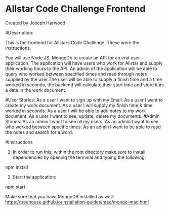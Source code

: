 # Allstar Code Challenge Frontend
Created by Joseph Harwood

#Description:

This is the frontend for Allstars Code Challenge. These were the instructions.

You will use Node.JS, MongoDb to create an API for an end user application. The
application will have users who work for Allstar and supply their working hours to the API.
An admin of the application will be able to query who worked between specified
times and read through notes supplied by the user.The user will be able to supply a finish
time and a time worked in seconds, the backend will calculate their start time and store it
as a date in the work document.

#User Stories:
As a user I want to sign up with my Email.
As a user I want to create my work document.
As a user I will supply my finish time & time worked in seconds.
As a user I will be able to add notes to my work document.
As a user I want to see, update, delete my documents.
#Admin Stories:
As an admin I want to see all my users.
As an admin I want to see who worked between specific times.
As an admin I want to be able to read the notes and search for a word.

#Instructions
1) In order to run this, within the root directory make sure to install
dependencies by opening the terminal and typing the following:

  npm install

2) Start the application:

  npm start

Make sure that you have MongoDB installed as well:
https://treehouse.github.io/installation-guides/mac/mongo-mac.html
